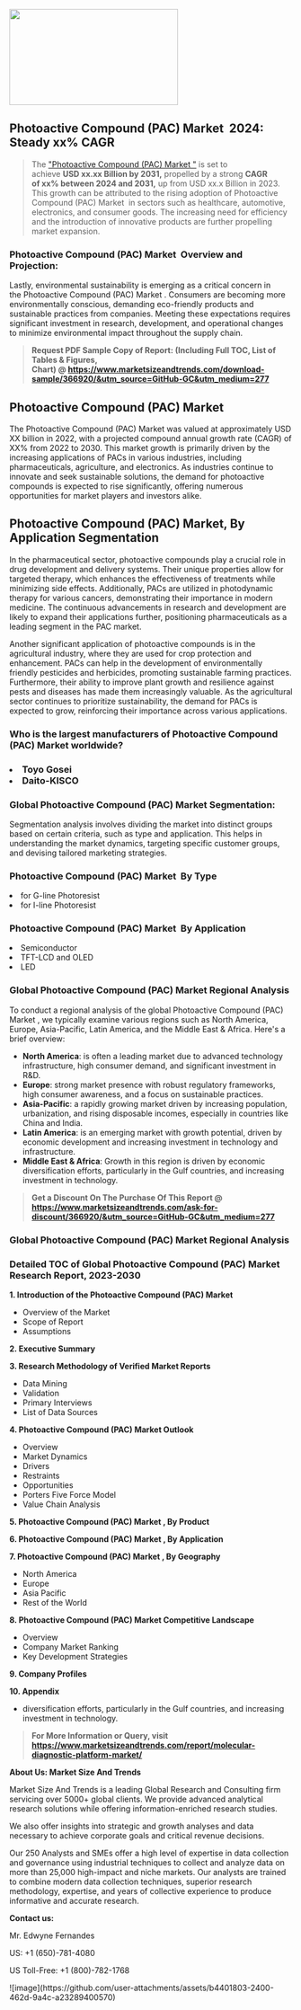 <p><img class="alignnone size-medium wp-image-20088" src="https://ffe5etoiles.com/wp-content/uploads/2024/12/MST1-300x171.png" alt="" width="300" height="171" /></p><h2 id="ember46" class="ember-view reader-text-block__heading-2">Photoactive Compound (PAC) Market &nbsp;2024: Steady&nbsp;xx% CAGR</h2><blockquote id="ember47" class="ember-view reader-text-block__blockquote">The&nbsp;<a class="app-aware-link " href="https://www.marketsizeandtrends.com/download-sample/366920/&utm_source=GitHub-GC&utm_medium=277" target="_blank" data-test-app-aware-link="">"Photoactive Compound (PAC) Market "</a>&nbsp;is set to achieve&nbsp;<strong>USD&nbsp;xx.xx&nbsp;Billion by 2031,</strong>&nbsp;propelled by a strong&nbsp;<strong>CAGR of&nbsp;xx% between 2024 and 2031,</strong>&nbsp;up from USD xx.x Billion in 2023. This growth can be attributed to the rising adoption of&nbsp;Photoactive Compound (PAC) Market &nbsp;in sectors such as healthcare, automotive, electronics, and consumer goods. The increasing need for efficiency and the introduction of innovative products are further propelling market expansion.</blockquote><h3 id="ember48" class="ember-view reader-text-block__heading-3">Photoactive Compound (PAC) Market &nbsp;Overview and Projection:</h3><p id="ember49" class="ember-view reader-text-block__paragraph">Lastly, environmental sustainability is emerging as a critical concern in the&nbsp;Photoactive Compound (PAC) Market . Consumers are becoming more environmentally conscious, demanding eco-friendly products and sustainable practices from companies. Meeting these expectations requires significant investment in research, development, and operational changes to minimize environmental impact throughout the supply chain.</p><blockquote id="ember50" class="ember-view reader-text-block__blockquote"><strong>Request PDF Sample Copy of Report: (Including Full TOC, List of Tables &amp; Figures, Chart)&nbsp;@&nbsp;<strong><a href="https://www.marketsizeandtrends.com/download-sample/366920/&utm_source=GitHub-GC&utm_medium=277" target="_blank">https://www.marketsizeandtrends.com/download-sample/366920/&utm_source=GitHub-GC&utm_medium=277</a></strong></strong></blockquote><h3 class=""> <h2>Photoactive Compound (PAC) Market</h2><p>The Photoactive Compound (PAC) Market was valued at approximately USD XX billion in 2022, with a projected compound annual growth rate (CAGR) of XX% from 2022 to 2030. This market growth is primarily driven by the increasing applications of PACs in various industries, including pharmaceuticals, agriculture, and electronics. As industries continue to innovate and seek sustainable solutions, the demand for photoactive compounds is expected to rise significantly, offering numerous opportunities for market players and investors alike.</p><h2>Photoactive Compound (PAC) Market, By Application Segmentation</h2><p>In the pharmaceutical sector, photoactive compounds play a crucial role in drug development and delivery systems. Their unique properties allow for targeted therapy, which enhances the effectiveness of treatments while minimizing side effects. Additionally, PACs are utilized in photodynamic therapy for various cancers, demonstrating their importance in modern medicine. The continuous advancements in research and development are likely to expand their applications further, positioning pharmaceuticals as a leading segment in the PAC market.</p><p>Another significant application of photoactive compounds is in the agricultural industry, where they are used for crop protection and enhancement. PACs can help in the development of environmentally friendly pesticides and herbicides, promoting sustainable farming practices. Furthermore, their ability to improve plant growth and resilience against pests and diseases has made them increasingly valuable. As the agricultural sector continues to prioritize sustainability, the demand for PACs is expected to grow, reinforcing their importance across various applications.</p></h3><h3 id="" class="">Who is the largest manufacturers of&nbsp;Photoactive Compound (PAC) Market  worldwide?</h3><h3 class=""></Li><Li>Toyo Gosei</Li><Li> Daito-KISCO</h3><h3 id="ember53" class="ember-view reader-text-block__heading-3">Global&nbsp;Photoactive Compound (PAC) Market  Segmentation:</h3><p id="ember54" class="ember-view reader-text-block__paragraph">Segmentation analysis involves dividing the market into distinct groups based on certain criteria, such as type and application. This helps in understanding the market dynamics, targeting specific customer groups, and devising tailored marketing strategies.</p><h3 id="" class="">Photoactive Compound (PAC) Market &nbsp;By Type</h3><p></Li><Li>for G-line Photoresist</Li><Li> for I-line Photoresist</p><h3 id="" class="">Photoactive Compound (PAC) Market &nbsp;By Application</h3><p class=""></Li><Li>Semiconductor</Li><Li> TFT-LCD and OLED</Li><Li> LED</p><h3 id="ember62" class="ember-view reader-text-block__heading-3">Global Photoactive Compound (PAC) Market  Regional Analysis</h3><p id="ember63" class="ember-view reader-text-block__paragraph">To conduct a regional analysis of the global Photoactive Compound (PAC) Market , we typically examine various regions such as North America, Europe, Asia-Pacific, Latin America, and the Middle East &amp; Africa. Here's a brief overview:</p><ul><li><strong>North America</strong>: is often a leading market due to advanced technology infrastructure, high consumer demand, and significant investment in R&amp;D.</li><li><strong>Europe</strong>: strong market presence with robust regulatory frameworks, high consumer awareness, and a focus on sustainable practices.</li><li><strong>Asia-Pacific</strong>: a rapidly growing market driven by increasing population, urbanization, and rising disposable incomes, especially in countries like China and India.</li><li><strong>Latin America</strong>: is an emerging market with growth potential, driven by economic development and increasing investment in technology and infrastructure.</li><li><strong>Middle East &amp; Africa</strong>: Growth in this region is driven by economic diversification efforts, particularly in the Gulf countries, and increasing investment in technology.</li></ul><blockquote id="ember61" class="ember-view reader-text-block__blockquote"><strong>Get a Discount On The Purchase Of This Report @ <strong><a href="https://html-cleaner.com/" target="">https://www.marketsizeandtrends.com/ask-for-discount/366920/&utm_source=GitHub-GC&utm_medium=277</a></strong></strong></blockquote><h3 id="ember62" class="ember-view reader-text-block__heading-3">Global Photoactive Compound (PAC) Market  Regional Analysis</h3><h3 id="" class="">Detailed TOC of Global Photoactive Compound (PAC) Market  Research Report, 2023-2030</h3><p id="" class=""><strong>1. Introduction of the Photoactive Compound (PAC) Market </strong></p><ul><li>Overview of the Market</li><li>Scope of Report</li><li>Assumptions</li></ul><p id="" class=""><strong>2. Executive Summary</strong></p><p id="" class=""><strong>3. Research Methodology of Verified Market Reports</strong></p><ul><li>Data Mining</li><li>Validation</li><li>Primary Interviews</li><li>List of Data Sources</li></ul><p id="" class=""><strong>4. Photoactive Compound (PAC) Market  Outlook</strong></p><ul><li>Overview</li><li>Market Dynamics</li><li>Drivers</li><li>Restraints</li><li>Opportunities</li><li>Porters Five Force Model</li><li>Value Chain Analysis</li></ul><p id="" class=""><strong>5. Photoactive Compound (PAC) Market , By Product</strong></p><p id="" class=""><strong>6. Photoactive Compound (PAC) Market , By Application</strong></p><p id="" class=""><strong>7. Photoactive Compound (PAC) Market , By Geography</strong></p><ul><li>North America</li><li>Europe</li><li>Asia Pacific</li><li>Rest of the World</li></ul><p id="" class=""><strong>8. Photoactive Compound (PAC) Market  Competitive Landscape</strong></p><ul><li>Overview</li><li>Company Market Ranking</li><li>Key Development Strategies</li></ul><p id="" class=""><strong>9. Company Profiles</strong></p><p id="" class=""><strong>10. Appendix</strong></p><ul><li>diversification efforts, particularly in the Gulf countries, and increasing investment in technology.</li></ul><blockquote id="ember65" class="ember-view reader-text-block__blockquote"><strong>For More Information or Query, visit <strong><strong><a href="https://html-cleaner.com/" target="">https://www.marketsizeandtrends.com/report/molecular-diagnostic-platform-market/</a></strong></strong></strong></blockquote><p id="" class=""><strong>About Us: Market Size And Trends</strong></p><p id="" class="">Market Size And Trends is a leading Global Research and Consulting firm servicing over 5000+ global clients. We provide advanced analytical research solutions while offering information-enriched research studies.</p><p id="" class="">We also offer insights into strategic and growth analyses and data necessary to achieve corporate goals and critical revenue decisions.</p><p id="" class="">Our 250 Analysts and SMEs offer a high level of expertise in data collection and governance using industrial techniques to collect and analyze data on more than 25,000 high-impact and niche markets. Our analysts are trained to combine modern data collection techniques, superior research methodology, expertise, and years of collective experience to produce informative and accurate research.</p><p id="" class=""><strong>Contact us:</strong></p><p id="" class="">Mr. Edwyne Fernandes</p><p id="" class="">US: +1 (650)-781-4080</p><p id="" class="">US Toll-Free: +1 (800)-782-1768</p>
![image](https://github.com/user-attachments/assets/b4401803-2400-462d-9a4c-a23289400570)
